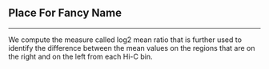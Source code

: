 ## Place For Fancy Name
--------

We compute the measure called log2 mean ratio that is further used to identify the difference between the  mean  values  on  the  regions  that  are  on  the  right  and  on  the  left  from  each  Hi-C  bin.  
